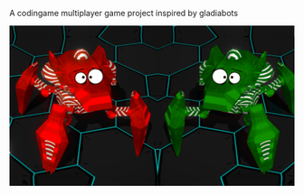 A codingame multiplayer game project inspired by gladiabots

![](src/main/resources/view/assets/background.png)
